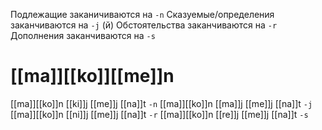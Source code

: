 Подлежащие заканичиваются на `-n`
Сказуемые/определения заканчиваются на `-j` (й)
Обстоятельства заканчиваются на `-r`
Дополнения заканчиваются на `-s`

# [[ma]][[ko]][[me]]n
[[ma]][[ko]]n [[ki]]j [[me]]j [[na]]t `-n`
[[ma]][[ko]]n [[ma]]j [[me]]j [[na]]t `-j`
[[ma]][[ko]]n [[ni]]j [[me]]j [[na]]t `-r`
[[ma]][[ko]]n [[re]]j [[me]]j [[na]]t `-s`
